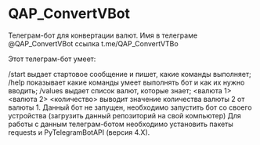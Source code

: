 # QAP_ConvertVBot
Телеграм-бот для конвертации валют. Имя в телеграме @QAP_ConvertVBot 
ссылка t.me/QAP_ConvertVTBo

Этот телеграм-бот умеет:

/start выдает стартовое сообщение и пишет, какие команды выполняет;
/help показывает какие команды умеет выполнять бот и как их нужно вводить;
/values выдает список валют, которые знает;
<валюта 1> <валюта 2> <количество> выводит значение количества валюты 2 от валюты 1.
Данный бот не запущен, необходимо запустить бот со своего устройства (загрузить данный репозиторий на свой компьютер) Для работы с данным телеграм-ботом необходимо установить пакеты requests и PyTelegramBotAPI (версия 4.X).

